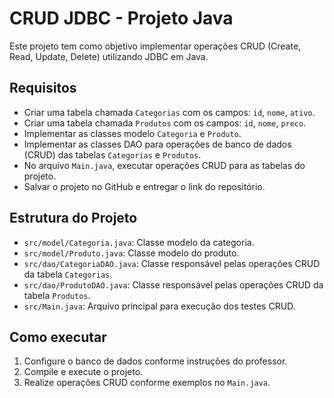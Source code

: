 # CRUD JDBC - Projeto Java

Este projeto tem como objetivo implementar operações CRUD (Create, Read, Update, Delete) utilizando JDBC em Java.

## Requisitos

- Criar uma tabela chamada `Categorias` com os campos: `id`, `nome`, `ativo`.
- Criar uma tabela chamada `Produtos` com os campos: `id`, `nome`, `preco`.
- Implementar as classes modelo `Categoria` e `Produto`.
- Implementar as classes DAO para operações de banco de dados (CRUD) das tabelas `Categorias` e `Produtos`.
- No arquivo `Main.java`, executar operações CRUD para as tabelas do projeto.
- Salvar o projeto no GitHub e entregar o link do repositório.

## Estrutura do Projeto

- `src/model/Categoria.java`: Classe modelo da categoria.
- `src/model/Produto.java`: Classe modelo do produto.
- `src/dao/CategoriaDAO.java`: Classe responsável pelas operações CRUD da tabela `Categorias`.
- `src/dao/ProdutoDAO.java`: Classe responsável pelas operações CRUD da tabela `Produtos`.
- `src/Main.java`: Arquivo principal para execução dos testes CRUD.

## Como executar

1. Configure o banco de dados conforme instruções do professor.
2. Compile e execute o projeto.
3. Realize operações CRUD conforme exemplos no `Main.java`.
